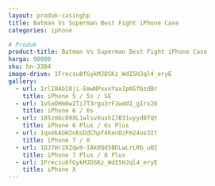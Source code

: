 ```yaml
---
layout: produk-casinghp
title: Batman Vs Superman Best Fight iPhone Case
categories: iphone

# Produk
product-title: Batman Vs Superman Best Fight iPhone Case
harga: 90000
sku: hn-3384
image-drive: 1Frecsu0fGykMJDSKz_WdI5HJql4_eryE
gallery:
  - url: 1rlI0AbI8ji-EmwNPxxnYaxIpNSfbzdBr
    title: iPhone 5 / 5s / SE
  - url: 1vSoOHm0w2Ti7T3rgu3rF1wdd1_gIrx26
    title: iPhone 6 / 6s
  - url: 185zmbc89XL1wlsvXuxhZJB31uyyd8fQt
    title: iPhone 6 Plus / 6s Plus
  - url: 1qxmkAbW2nEoDdChpf4KenDzFm24us3It
    title: iPhone 7 / 8
  - url: 1DJ7Hr2XZqw9-IAkOQdSBDLwLrLRb_uBI
    title: iPhone 7 Plus / 8 Plus
  - url: 1Frecsu0fGykMJDSKz_WdI5HJql4_eryE
    title: iPhone X
---
```

